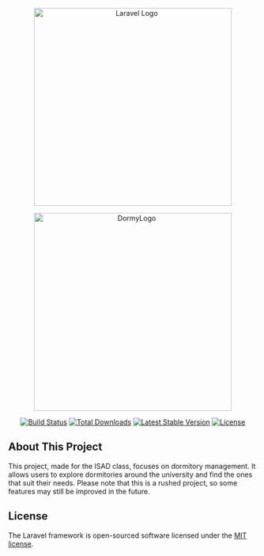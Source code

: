 <p align="center"><a href="https://laravel.com" target="_blank"><img src="https://raw.githubusercontent.com/laravel/art/master/logo-lockup/5%20SVG/2%20CMYK/1%20Full%20Color/laravel-logolockup-cmyk-red.svg" width="400" alt="Laravel Logo"></a></p>
<p align="center"><a href="https://github.com/Zensos/DORMY?tab=readme-ov-file" target="_blank"><img src="https://i.imgur.com/kiTfAKp.png" width="400" alt="DormyLogo"></a></p>

<p align="center">
<a href="https://github.com/laravel/framework/actions"><img src="https://github.com/laravel/framework/workflows/tests/badge.svg" alt="Build Status"></a>
<a href="https://packagist.org/packages/laravel/framework"><img src="https://img.shields.io/packagist/dt/laravel/framework" alt="Total Downloads"></a>
<a href="https://packagist.org/packages/laravel/framework"><img src="https://img.shields.io/packagist/v/laravel/framework" alt="Latest Stable Version"></a>
<a href="https://packagist.org/packages/laravel/framework"><img src="https://img.shields.io/packagist/l/laravel/framework" alt="License"></a>
</p>

## About This Project

This project, made for the ISAD class, focuses on dormitory management. It allows users to explore dormitories around the university and find the ones that suit their needs.
Please note that this is a rushed project, so some features may still be improved in the future.

## License

The Laravel framework is open-sourced software licensed under the [MIT license](https://opensource.org/licenses/MIT).
